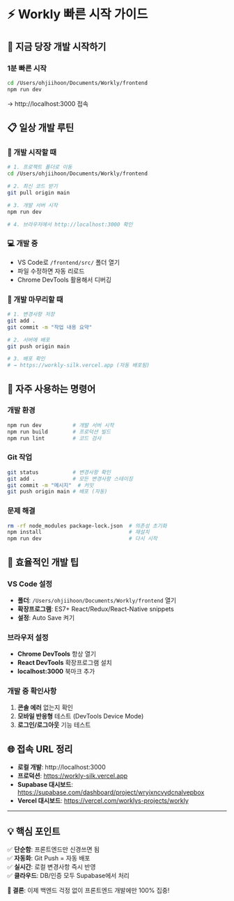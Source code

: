 # ⚡ Workly 빠른 시작 가이드

## 🚀 지금 당장 개발 시작하기

### 1분 빠른 시작
```bash
cd /Users/ohjiihoon/Documents/Workly/frontend
npm run dev
```
→ http://localhost:3000 접속

## 📋 일상 개발 루틴

### 🌅 개발 시작할 때
```bash
# 1. 프로젝트 폴더로 이동
cd /Users/ohjiihoon/Documents/Workly/frontend

# 2. 최신 코드 받기
git pull origin main

# 3. 개발 서버 시작
npm run dev

# 4. 브라우저에서 http://localhost:3000 확인
```

### 💻 개발 중
- VS Code로 `/frontend/src/` 폴더 열기
- 파일 수정하면 자동 리로드
- Chrome DevTools 활용해서 디버깅

### 🌙 개발 마무리할 때
```bash
# 1. 변경사항 저장
git add .
git commit -m "작업 내용 요약"

# 2. 서버에 배포
git push origin main

# 3. 배포 확인
# → https://workly-silk.vercel.app (자동 배포됨)
```

## 🔧 자주 사용하는 명령어

### 개발 환경
```bash
npm run dev          # 개발 서버 시작
npm run build        # 프로덕션 빌드
npm run lint         # 코드 검사
```

### Git 작업
```bash
git status           # 변경사항 확인
git add .            # 모든 변경사항 스테이징
git commit -m "메시지"  # 커밋
git push origin main # 배포 (자동)
```

### 문제 해결
```bash
rm -rf node_modules package-lock.json  # 의존성 초기화
npm install                            # 재설치
npm run dev                            # 다시 시작
```

## 📱 효율적인 개발 팁

### VS Code 설정
- **폴더**: `/Users/ohjiihoon/Documents/Workly/frontend` 열기
- **확장프로그램**: ES7+ React/Redux/React-Native snippets
- **설정**: Auto Save 켜기

### 브라우저 설정
- **Chrome DevTools** 항상 열기
- **React DevTools** 확장프로그램 설치
- **localhost:3000** 북마크 추가

### 개발 중 확인사항
1. **콘솔 에러** 없는지 확인
2. **모바일 반응형** 테스트 (DevTools Device Mode)
3. **로그인/로그아웃** 기능 테스트

## 🌐 접속 URL 정리

- **로컬 개발**: http://localhost:3000
- **프로덕션**: https://workly-silk.vercel.app
- **Supabase 대시보드**: https://supabase.com/dashboard/project/wryixncvydcnalvepbox
- **Vercel 대시보드**: https://vercel.com/worklys-projects/workly

---

## 💡 핵심 포인트

✅ **단순함**: 프론트엔드만 신경쓰면 됨  
✅ **자동화**: Git Push = 자동 배포  
✅ **실시간**: 로컬 변경사항 즉시 반영  
✅ **클라우드**: DB/인증 모두 Supabase에서 처리

**🎯 결론**: 이제 백엔드 걱정 없이 프론트엔드 개발에만 100% 집중!